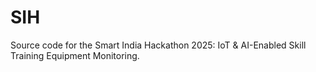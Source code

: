 # SIH
Source code for the Smart India Hackathon 2025: IoT &amp; AI-Enabled Skill Training Equipment Monitoring.
